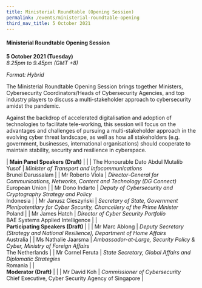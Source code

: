 ```yaml
---
title: Ministerial Roundtable (Opening Session)
permalink: /events/ministerial-roundtable-opening
third_nav_title: 5 October 2021
---
```

#### **Ministerial Roundtable Opening Session**

**5 October 2021 (Tuesday)**  
*8.25pm to 9.45pm (GMT +8)*

*Format: Hybrid*

The Ministerial Roundtable Opening Session brings together Ministers, Cybersecurity Coordinators/Heads of Cybersecurity Agencies, and top industry players to discuss a multi-stakeholder approach to cybersecurity amidst the pandemic.

Against the backdrop of accelerated digitalisation and adoption of technologies to facilitate tele-working, this session will focus on the advantages and challenges of pursuing a multi-stakeholder approach in the evolving cyber threat landscape, as well as how all stakeholders (e.g. government, businesses, international organisations) should cooperate to maintain stability, security and resilience in cyberspace.

| **Main Panel Speakers (Draft)**       |                                                                                                      |
| The Honourable Dato Abdul Mutalib Yusof  | *Minister of Transport and Infocommunications*<br>Brunei Darussalam                                                         |
| Mr Roberto Viola          | *Director-General for Communications, Networks, Content and Technology (DG Connect)*<br>European Union                   |
| Mr Dono Indarto | *Deputy of Cybersecurity and Cryptography Strategy and Policy*<br>Indonesia                       |
| Mr Janusz Cieszyński      | *Secretary of State, Government Plenipotentiary for Cyber Security, Chancellery of the Prime Minister*<br>Poland |
| Mr James Hatch       | *Director of Cyber Security Portfolio*<br>BAE Systems Applied Intelligence                                                                                    |
| <br> **Participating Speakers (Draft)**    |                                                                                                      |
| Mr Marc Ablong            | *Deputy Secretary (Strategy and National Resilience), Department of Home Affairs*<br>Australia               |
| Ms Nathalie Jaarsma       | *Ambassador-at-Large, Security Policy & Cyber, Ministry of Foreign Affairs*<br>The Netherlands                            |
| Mr Cornel Feruta          | *State Secretary, Global Affairs and Diplomatic Strategies*<br>Romania                                         |
| <br> **Moderator (Draft)**          |                                                              |
| Mr David Koh  | *Commissioner of Cybersecurity*<br>Chief Executive, Cyber Security Agency of Singapore                  |